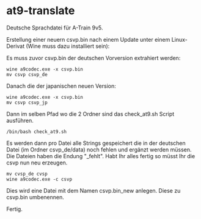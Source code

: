# at9-translate

Deutsche Sprachdatei für A-Train 9v5.

Erstellung einer neuern csvp.bin nach einem Update unter einem Linux-Derivat (Wine muss dazu installiert sein):
 
Es muss zuvor csvp.bin der deutschen Vorversion extrahiert werden:
```
wine a9codec.exe -x csvp.bin
mv csvp csvp_de
```
Danach die der japanischen neuen Version:
```
wine a9codec.exe -x csvp.bin
mv csvp csvp_jp
```

Dann im selben Pfad wo die 2 Ordner sind das 
check_at9.sh Script ausführen. 
```
/bin/bash check_at9.sh 
```
Es werden dann pro Datei alle Strings gespeichert die in der deutschen Datei (im Ordner csvp_de/data) noch fehlen und ergänzt werden müssen. Die Dateien haben die Endung "_fehlt".
Habt Ihr alles fertig so müsst Ihr die csvp nun neu erzeugen.
```
mv cvsp_de cvsp
wine a9codec.exe -c csvp
```
Dies wird eine Datei mit dem Namen csvp.bin_new anlegen. Diese zu csvp.bin umbenennen.

Fertig.
